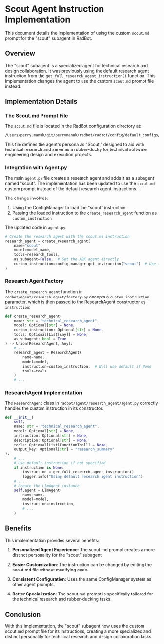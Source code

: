 # Scout Agent Instruction Implementation

<!-- Version: 0.4.0 | Last Updated: 2025-05-07 -->


This document details the implementation of using the custom `scout.md` prompt for the "scout" subagent in RadBot.

## Overview

The "scout" subagent is a specialized agent for technical research and design collaboration. It was previously using the default research agent instruction from the `get_full_research_agent_instruction()` function. This implementation changes the agent to use the custom `scout.md` prompt file instead.

## Implementation Details

### The Scout.md Prompt File

The `scout.md` file is located in the RadBot configuration directory at:
```
/Users/perry.manuk/git/perrymanuk/radbot/radbot/config/default_configs/instructions/scout.md
```

This file defines the agent's persona as "Scout," designed to aid with technical research and serve as a rubber-ducky for technical software engineering design and execution projects.

### Integration with Agent.py

The main `agent.py` file creates a research agent and adds it as a subagent named "scout". The implementation has been updated to use the `scout.md` custom prompt instead of the default research agent instructions.

The change involves:

1. Using the ConfigManager to load the "scout" instruction
2. Passing the loaded instruction to the `create_research_agent` function as `custom_instruction`

The updated code in `agent.py`:

```python
# Create the research agent with the scout.md instruction
research_agent = create_research_agent(
    name="scout", 
    model=model_name,
    tools=research_tools,
    as_subagent=False,  # Get the ADK agent directly
    custom_instruction=config_manager.get_instruction("scout")  # Use the scout.md instruction
)
```

### Research Agent Factory

The `create_research_agent` function in `radbot/agent/research_agent/factory.py` accepts a `custom_instruction` parameter, which is then passed to the ResearchAgent constructor as `instruction`:

```python
def create_research_agent(
    name: str = "technical_research_agent",
    model: Optional[str] = None,
    custom_instruction: Optional[str] = None,
    tools: Optional[List[Any]] = None,
    as_subagent: bool = True
) -> Union[ResearchAgent, Any]:
    # ...
    research_agent = ResearchAgent(
        name=name,
        model=model,
        instruction=custom_instruction,  # Will use default if None
        tools=tools
    )
    # ...
```

### ResearchAgent Implementation

The `ResearchAgent` class in `radbot/agent/research_agent/agent.py` correctly handles the custom instruction in its constructor:

```python
def __init__(
    self,
    name: str = "technical_research_agent",
    model: Optional[str] = None,
    instruction: Optional[str] = None,
    description: Optional[str] = None,
    tools: Optional[List[FunctionTool]] = None,
    output_key: Optional[str] = "research_summary"
):
    # ...
    # Use default instruction if not specified
    if instruction is None:
        instruction = get_full_research_agent_instruction()
        logger.info("Using default research agent instruction")
    # ...
    # Create the LlmAgent instance
    self.agent = LlmAgent(
        name=name,
        model=model,
        instruction=instruction,
        # ...
    )
```

## Benefits

This implementation provides several benefits:

1. **Personalized Agent Experience**: The scout.md prompt creates a more distinct personality for the "scout" subagent.

2. **Easier Customization**: The instruction can be changed by editing the scout.md file without modifying code.

3. **Consistent Configuration**: Uses the same ConfigManager system as other agent prompts.

4. **Better Specialization**: The scout.md prompt is specifically tailored for the technical research and rubber-ducking tasks.

## Conclusion

With this implementation, the "scout" subagent now uses the custom scout.md prompt file for its instructions, creating a more specialized and distinct personality for technical research and design collaboration tasks.
